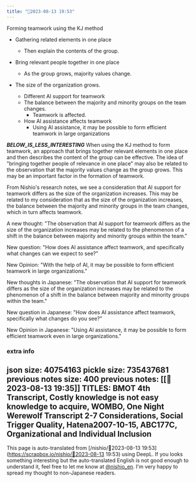 ```yaml
---
title: "🤖2023-08-13 19:53"
---
```


Forming teamwork using the KJ method
- Gathering related elements in one place
    - Then explain the contents of the group.
- Bring relevant people together in one place
    - As the group grows, majority values change.

- The size of the organization grows.
    - Different AI support for teamwork
    - The balance between the majority and minority groups on the team changes.
        - Teamwork is affected.
    - How AI assistance affects teamwork
        - Using AI assistance, it may be possible to form efficient teamwork in large organizations

___BELOW_IS_LESS_INTERESTING___
When using the KJ method to form teamwork, an approach that brings together relevant elements in one place and then describes the content of the group can be effective. The idea of "bringing together people of relevance in one place" may also be related to the observation that the majority values change as the group grows. This may be an important factor in the formation of teamwork.

From Nishio's research notes, we see a consideration that AI support for teamwork differs as the size of the organization increases. This may be related to my consideration that as the size of the organization increases, the balance between the majority and minority groups in the team changes, which in turn affects teamwork.

A new thought: "The observation that AI support for teamwork differs as the size of the organization increases may be related to the phenomenon of a shift in the balance between majority and minority groups within the team."

New question: "How does AI assistance affect teamwork, and specifically what changes can we expect to see?"

New Opinion: "With the help of AI, it may be possible to form efficient teamwork in large organizations."

New thoughts in Japanese: "The observation that AI support for teamwork differs as the size of the organization increases may be related to the phenomenon of a shift in the balance between majority and minority groups within the team."

New question in Japanese: "How does AI assistance affect teamwork, specifically what changes do you see?"

New Opinion in Japanese: "Using AI assistance, it may be possible to form efficient teamwork even in large organizations."

### extra info
json size: 40754163
pickle size: 735437681
previous notes size: 400
previous notes: [[🤖2023-08-13 19:35]]
TITLES: BMOT 4th Transcript, Costly knowledge is not easy knowledge to acquire, WOMBO, One Night Werewolf Transcript 2-7 Considerations, Social Trigger Quality, Hatena2007-10-15, ABC177C, Organizational and Individual Inclusion
---
This page is auto-translated from [/nishio/🤖2023-08-13 19:53](https://scrapbox.io/nishio/🤖2023-08-13 19:53) using DeepL. If you looks something interesting but the auto-translated English is not good enough to understand it, feel free to let me know at [@nishio_en](https://twitter.com/nishio_en). I'm very happy to spread my thought to non-Japanese readers.